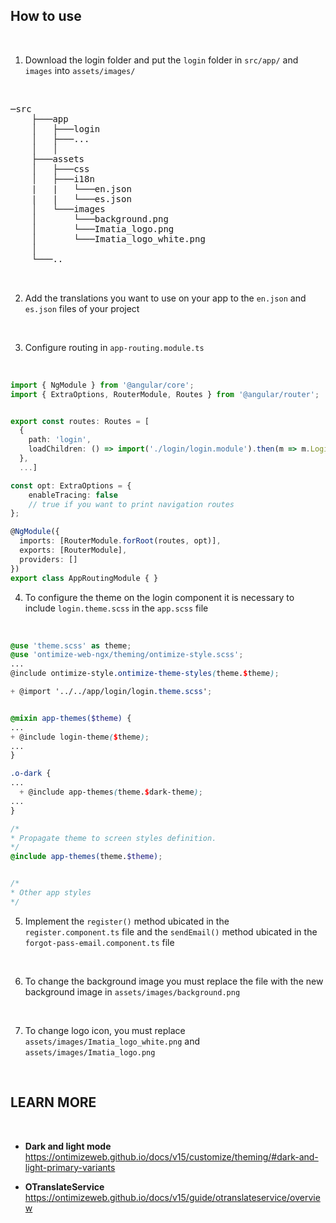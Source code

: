 ## How to use

<br/>

1. Download the login folder and put the `login` folder in `src/app/` and `images` into `assets/images/`

<br/>

<pre>
─src
    ├───app
    │   ├───login
    │   ├───...
    │   │
    ├───assets
    │   ├───css
    │   ├───i18n
    |   |   └───en.json
    |   |   └───es.json
    │   └───images
    │       └───background.png
    │       └───Imatia_logo.png
    │       └───Imatia_logo_white.png
    │
    └───..


</pre>

2. Add the translations you want to use on your app ​​to the `en.json` and `es.json` files of your project

<br/>

3. Configure routing in `app-routing.module.ts`

<br/>

```ts
import { NgModule } from '@angular/core';
import { ExtraOptions, RouterModule, Routes } from '@angular/router';


export const routes: Routes = [
  {
    path: 'login',
    loadChildren: () => import('./login/login.module').then(m => m.LoginModule)
  },
  ...]

const opt: ExtraOptions = {
    enableTracing: false
    // true if you want to print navigation routes
};

@NgModule({
  imports: [RouterModule.forRoot(routes, opt)],
  exports: [RouterModule],
  providers: []
})
export class AppRoutingModule { }

```

4. To configure the theme on the login component it is necessary to include `login.theme.scss` in the `app.scss` file

<br/>

```scss
@use 'theme.scss' as theme;
@use 'ontimize-web-ngx/theming/ontimize-style.scss';
...
@include ontimize-style.ontimize-theme-styles(theme.$theme);

+ @import '../../app/login/login.theme.scss';


@mixin app-themes($theme) {
...
+ @include login-theme($theme);
...
}

.o-dark {
...
  + @include app-themes(theme.$dark-theme);
...
}

/*
* Propagate theme to screen styles definition.
*/
@include app-themes(theme.$theme);


/*
* Other app styles
*/

```

5. Implement the `register()` method ubicated in the `register.component.ts` file and the `sendEmail()` method ubicated in the `forgot-pass-email.component.ts` file

<br/>

6. To change the background image you must replace the file with the new background image in `assets/images/background.png`

<br/>

7. To change logo icon, you must replace `assets/images/Imatia_logo_white.png` and `assets/images/Imatia_logo.png`

<br/>

## LEARN MORE

<br/>

* **Dark and light mode** https://ontimizeweb.github.io/docs/v15/customize/theming/#dark-and-light-primary-variants

* **OTranslateService** https://ontimizeweb.github.io/docs/v15/guide/otranslateservice/overview
